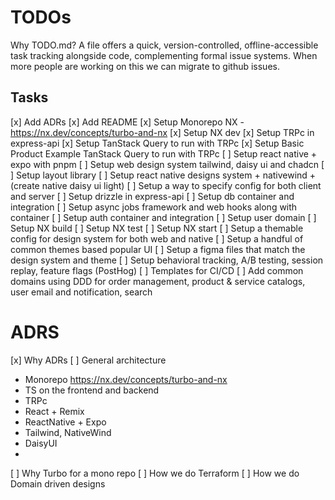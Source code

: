 # TODOs

Why TODO.md? A file offers a quick, version-controlled, offline-accessible task tracking alongside code, complementing formal issue systems. When more people are working on this we can migrate to github issues.

## Tasks

[x] Add ADRs
[x] Add README
[x] Setup Monorepo NX - https://nx.dev/concepts/turbo-and-nx
[x] Setup NX dev
[x] Setup TRPc in express-api
[x] Setup TanStack Query to run with TRPc
[x] Setup Basic Product Example TanStack Query to run with TRPc
[ ] Setup react native + expo with pnpm
[ ] Setup web design system tailwind, daisy ui and chadcn
[ ] Setup layout library
[ ] Setup react native designs system + nativewind + (create native daisy ui light)
[ ] Setup a way to specify config for both client and server
[ ] Setup drizzle in express-api
[ ] Setup db container and integration
[ ] Setup async jobs framework and web hooks along with container
[ ] Setup auth container and integration
[ ] Setup user domain
[ ] Setup NX build
[ ] Setup NX test
[ ] Setup NX start
[ ] Setup a themable config for design system for both web and native
[ ] Setup a handful of common themes based popular UI
[ ] Setup a figma files that match the design system and theme
[ ] Setup behavioral tracking, A/B testing, session replay, feature flags (PostHog)
[ ] Templates for CI/CD
[ ] Add common domains using DDD for order management, product & service catalogs, user email and notification, search

# ADRS

[x] Why ADRs
[ ] General architecture

- Monorepo https://nx.dev/concepts/turbo-and-nx
- TS on the frontend and backend
- TRPc
- React + Remix
- ReactNative + Expo
- Tailwind, NativeWind
- DaisyUI
-

[ ] Why Turbo for a mono repo
[ ] How we do Terraform
[ ] How we do Domain driven designs
